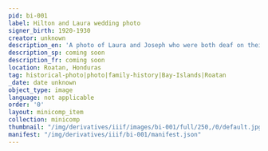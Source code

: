 ```yaml
---
pid: bi-001
label: Hilton and Laura wedding photo
signer_birth: 1920-1930
creator: unknown
description_en: 'A photo of Laura and Joseph who were both deaf on their wedding day '
description_sp: coming soon
description_fr: coming soon
location: Roatan, Honduras
tag: historical-photo|photo|family-history|Bay-Islands|Roatan
_date: date unknown
object_type: image
language: not applicable
order: '0'
layout: minicomp_item
collection: minicomp
thumbnail: "/img/derivatives/iiif/images/bi-001/full/250,/0/default.jpg"
manifest: "/img/derivatives/iiif/bi-001/manifest.json"
---
```

